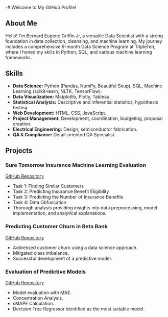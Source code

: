 -# Welcome to My GitHub Profile!

## About Me

Hello! I'm Bernard Eugene Griffin Jr, a versatile Data Scientist with a strong foundation in data collection, cleansing, and machine learning. My journey includes a comprehensive 9-month Data Science Program at TripleTen, where I honed my skills in Python, SQL, and various machine learning frameworks.

## Skills

- **Data Science:** Python (Pandas, NumPy, Beautiful Soup), SQL, Machine Learning (scikit-learn, NLTK, TensorFlow).
- **Data Visualization:** Matplotlib, Plotly, Tableau.
- **Statistical Analysis:** Descriptive and inferential statistics, hypothesis testing.
- **Web Development:** HTML, CSS, JavaScript.
- **Project Management:** Development, coordination, budgeting, proposal creation.
- **Electrical Engineering:** Design, semiconductor fabrication.
- **QA & Compliance:** Detail-oriented QA Specialist.

## Projects

### Sure Tomorrow Insurance Machine Learning Evaluation
[GitHub Repository](www.github.com/bnardpolo/Sure-Tomorrow-Insurance-Machine-Learning-Evaluation)

- Task 1: Finding Similar Customers
- Task 2: Predicting Insurance Benefit Eligibility
- Task 3: Predicting the Number of Insurance Benefits
- Task 4: Data Obfuscation
- Thorough analysis providing insights into data preprocessing, model implementation, and analytical explanations.

### Predicting Customer Churn in Beta Bank
[GitHub Repository](https://github.com/bnardpolo/Predicting-Customer-Churn-in-Beta-Bank)

- Addressed customer churn using a data science approach.
- Mitigated class imbalance.
- Successful development of a predictive model.

### Evaluation of Predictive Models
[GitHub Repository](www.github.com/bnardpolo/evaluation-of-predictive-models-in-the-field-of-data-science)

- Model evaluation with MAE.
- Concentration Analysis.
- sMAPE Calculation.
- Decision Tree Regressor identified as the most suitable model.


